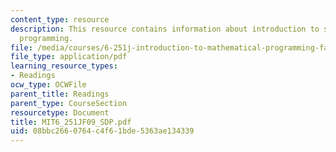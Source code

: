 ```yaml
---
content_type: resource
description: This resource contains information about introduction to semidefinite
  programming.
file: /media/courses/6-251j-introduction-to-mathematical-programming-fall-2009/08bbc2660764c4f61bde5363ae134339_MIT6_251JF09_SDP.pdf
file_type: application/pdf
learning_resource_types:
- Readings
ocw_type: OCWFile
parent_title: Readings
parent_type: CourseSection
resourcetype: Document
title: MIT6_251JF09_SDP.pdf
uid: 08bbc266-0764-c4f6-1bde-5363ae134339
---
```

